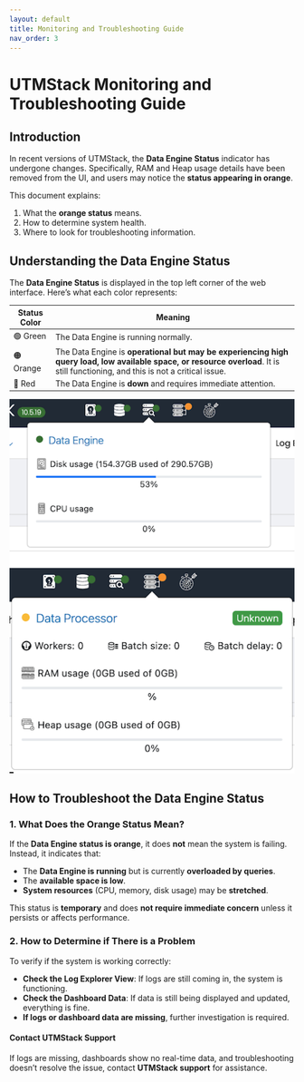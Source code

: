 ```yaml
---
layout: default
title: Monitoring and Troubleshooting Guide
nav_order: 3
---
```


# UTMStack Monitoring and Troubleshooting Guide

## Introduction

In recent versions of UTMStack, the **Data Engine Status** indicator has undergone changes. Specifically, RAM and Heap usage details have been removed from the UI, and users may notice the **status appearing in orange**.

This document explains:
1. What the **orange status** means.
2. How to determine system health.
3. Where to look for troubleshooting information.

## Understanding the Data Engine Status

The **Data Engine Status** is displayed in the top left corner of the web interface. Here’s what each color represents:

| Status Color | Meaning |
|-------------|---------|
| 🟢 Green | The Data Engine is running normally. |
| 🟠 Orange | The Data Engine is **operational but may be experiencing high query load, low available space, or resource overload**. It is still functioning, and this is not a critical issue. |
| 🔴 Red | The Data Engine is **down** and requires immediate attention. |

![UTMStack Interface](./Images/monitoring.png)
![UTMStack Interface](./Images/monitoring2.png)

## How to Troubleshoot the Data Engine Status

### 1. What Does the Orange Status Mean?
If the **Data Engine status is orange**, it does **not** mean the system is failing. Instead, it indicates that:
- The **Data Engine is running** but is currently **overloaded by queries**.
- The **available space is low**.
- **System resources** (CPU, memory, disk usage) may be **stretched**.

This status is **temporary** and does **not require immediate concern** unless it persists or affects performance.

### 2. How to Determine if There is a Problem
To verify if the system is working correctly:
- **Check the Log Explorer View**: If logs are still coming in, the system is functioning.
- **Check the Dashboard Data**: If data is still being displayed and updated, everything is fine.
- **If logs or dashboard data are missing**, further investigation is required.

#### Contact UTMStack Support
If logs are missing, dashboards show no real-time data, and troubleshooting doesn’t resolve the issue, contact **UTMStack support** for assistance.

